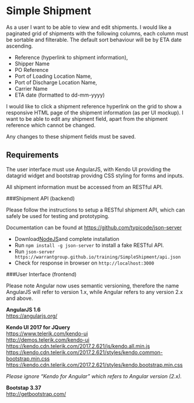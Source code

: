 Simple Shipment
====

As a user I want to be able to view and edit shipments. I would like a paginated grid of shipments with the following columns, each column must be sortable and filterable. The default sort behaviour will be by ETA date ascending.


* Reference (hyperlink to shipment information), 
* Shipper Name
* PO Reference
* Port of Loading Location Name, 
* Port of Discharge Location Name, 
* Carrier Name
* ETA date (formatted to dd-mm-yyyy)

I would like to click a shipment reference hyperlink on the grid to show a responsive HTML page of the shipment information (as per UI mockup). I want to be able to edit any shipment field, apart from the shipment reference which cannot be changed. 

Any changes to these shipment fields must be saved.

Requirements
---

The user interface must use AngularJS, with Kendo UI providing the datagrid widget and bootstrap providng CSS styling for forms and inputs.

All shipment information must be accessed from an RESTful API.

###Shipment API (backend) 

Please follow the instructions to setup a RESTful shipment API, which can safely be used for testing and prototyping.  

Documentation can be found at
https://github.com/typicode/json-server  

* Download[NodeJS](https://nodejs.org/en/download)and complete installation
* Run ``npm install -g json-server`` to install a fake RESTful API. 
* Run ``json-server https://warrantgroup.github.io/training/SimpleShipment/api.json``
* Check for response in browser on ``http://localhost:3000``

###User Interface (frontend) 

Please note Angular now uses semantic versioning, therefore the name AngularJS will refer to version 1.x, while Angular refers to any version 2.x and above.

**AngularJS 1.6**  
https://angularjs.org/

**Kendo UI 2017 for JQuery**  
https://www.telerik.com/kendo-ui  
http://demos.telerik.com/kendo-ui
https://kendo.cdn.telerik.com/2017.2.621/js/kendo.all.min.js  
https://kendo.cdn.telerik.com/2017.2.621/styles/kendo.common-bootstrap.min.css  
https://kendo.cdn.telerik.com/2017.2.621/styles/kendo.bootstrap.min.css  

*Please ignore “Kendo for Angular” which refers to Angular version (2.x).*

**Bootstap 3.37**  
http://getbootstrap.com/